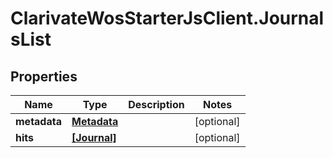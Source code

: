 # ClarivateWosStarterJsClient.JournalsList

## Properties

Name | Type | Description | Notes
------------ | ------------- | ------------- | -------------
**metadata** | [**Metadata**](Metadata.md) |  | [optional] 
**hits** | [**[Journal]**](Journal.md) |  | [optional] 


